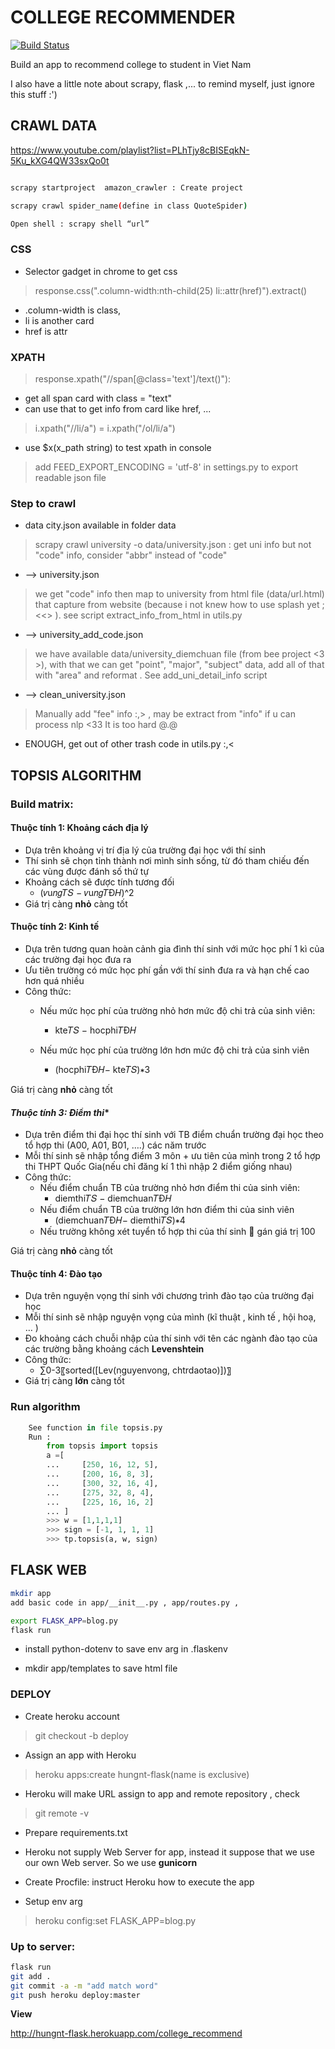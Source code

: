# COLLEGE RECOMMENDER

[![Build Status](https://travis-ci.org/joemccann/dillinger.svg?branch=master)](https://github.com/kiyoshitaro/web_flask)


Build an app to recommend college to student in Viet Nam

I also have a little note about scrapy, flask ,... to remind myself, just ignore this stuff :')

## CRAWL DATA

https://www.youtube.com/playlist?list=PLhTjy8cBISEqkN-5Ku_kXG4QW33sxQo0t

```sh

scrapy startproject  amazon_crawler : Create project

scrapy crawl spider_name(define in class QuoteSpider)

Open shell : scrapy shell “url”

```


### CSS
- Selector gadget in chrome to get css 
> response.css(".column-width:nth-child(25) li::attr(href)").extract() 
- .column-width is class, 
- li is another card
- href is attr

### XPATH
>    response.xpath("//span[@class='text']/text()"): 
- get all span card with class = "text"
- can use that to get info from card like href, ...

        
>    i.xpath("//li/a") =  i.xpath("/ol/li/a")

- use $x(x_path string) to test xpath in console


> add FEED_EXPORT_ENCODING = 'utf-8' in settings.py to export readable json file


### Step to crawl

-    data city.json available in folder data

>    scrapy crawl university -o data/university.json : get uni info but not "code" info, consider "abbr" instead of "code"
-    --> university.json

>    we get "code" info then map to university from html file (data/url.html) that capture from website (because i not  knew how to use splash yet ;<<> ). see script extract_info_from_html in utils.py
-    --> university_add_code.json

>    we have available data/university_diemchuan file (from bee project <3 >), with that we can get "point", "major", "subject" data, add all of that with "area" and reformat . See add_uni_detail_info script
-    --> clean_university.json

>    Manually add "fee" info :,> , may be extract from "info" if u can process nlp <33 It is too hard @.@
    
- ENOUGH, get out of other trash code in utils.py :,<
    
## TOPSIS ALGORITHM

### Build matrix: 

#### **Thuộc tính 1: Khoảng cách địa lý**
  - Dựa trên khoảng vị trí địa lý của trường đại học với thí sinh
  - Thí sinh sẽ chọn tỉnh thành nơi mình sinh sống, từ đó tham chiếu đến các vùng được đánh số thứ tự
  - Khoảng cách sẽ được tính tương đối
    - (𝑣u𝑛𝑔𝑇𝑆 − 𝑣u𝑛𝑔𝑇Đ𝐻)^2
  - Giá trị càng **nhỏ** càng tốt

#### **Thuộc tính 2: Kinh tế**

  - Dựa trên tương quan hoàn cảnh gia đình thí sinh với mức học phí 1 kì của các trường đại học đưa ra
  - Ưu tiên trường có mức học phí gần với thí sinh đưa ra và hạn chế cao hơn quá nhiều
  - Công thức:
    - Nếu mức học phí của trường nhỏ hơn mức độ chi trả của sinh viên:
      - kte𝑇𝑆 − hocphi𝑇Đ𝐻

    - Nếu mức học phí của trường lớn hơn mức độ chi trả của sinh viên
      - (hocphi𝑇Đ𝐻− kte𝑇𝑆)∗3 


Giá trị càng **nhỏ** càng tốt

#### *Thuộc tính 3: Điểm thi**

- Dựa trên điểm thi đại học thí sinh với TB điểm chuẩn trường đại học theo tổ hợp thi (A00, A01, B01, ….) các năm trước
- Mỗi thí sinh sẽ nhập tổng điểm 3 môn + ưu tiên của mình trong 2 tổ hợp thi THPT Quốc Gia(nếu chỉ đăng kí 1 thì nhập 2 điểm giống nhau)
- Công thức:
  - Nếu điểm chuẩn TB của trường nhỏ hơn điểm thi của sinh viên:
    - diemthi𝑇𝑆 − diemchuan𝑇Đ𝐻
  - Nếu điểm chuẩn TB của trường lớn hơn điểm thi của sinh viên
    - (diemchuan𝑇Đ𝐻− diemthi𝑇𝑆)∗4 
  - Nếu trường không xét tuyển tổ hợp thi của thí sinh  gán giá trị 100

Giá trị càng **nhỏ** càng tốt


#### **Thuộc tính 4: Đào tạo**

- Dựa trên nguyện vọng thí sinh với chương trình đào tạo của trường đại học
- Mỗi thí sinh sẽ nhập nguyện vọng của mình (kĩ thuật , kinh tế , hội hoạ, … )
- Đo khoảng cách chuỗi nhập của thí sinh với tên các ngành đào tạo của các trường bằng khoảng cách **Levenshtein**
- Công thức:
    - ∑0-3〖sorted([Lev(nguyenvong, chtrdaotao)])〗
- Giá trị càng **lớn** càng tốt

### Run algorithm

``` python
    See function in file topsis.py
    Run : 
        from topsis import topsis
        a =[
        ...     [250, 16, 12, 5],
        ...     [200, 16, 8, 3],
        ...     [300, 32, 16, 4],
        ...     [275, 32, 8, 4],
        ...     [225, 16, 16, 2]
        ... ]
        >>> w = [1,1,1,1]
        >>> sign = [-1, 1, 1, 1]
        >>> tp.topsis(a, w, sign)
```
## FLASK WEB
``` sh
mkdir app
add basic code in app/__init__.py , app/routes.py , 

export FLASK_APP=blog.py
flask run
```
- install python-dotenv to save env arg in .flaskenv

- mkdir app/templates to save html file


### DEPLOY
- Create heroku account
> git checkout -b deploy

- Assign an app with Heroku
> heroku apps:create hungnt-flask(name is exclusive)

- Heroku will make URL assign to app and remote repository , check
> git remote -v

- Prepare requirements.txt

- Heroku not supply Web Server for app, instead it suppose that we use our own Web server. So we use **gunicorn**

- Create Procfile: instruct Heroku how to execute the app

- Setup env arg
> heroku config:set FLASK_APP=blog.py

### Up to server:

```sh
flask run
git add .                        
git commit -a -m "adđ match word"
git push heroku deploy:master
```

**View**

http://hungnt-flask.herokuapp.com/college_recommend

